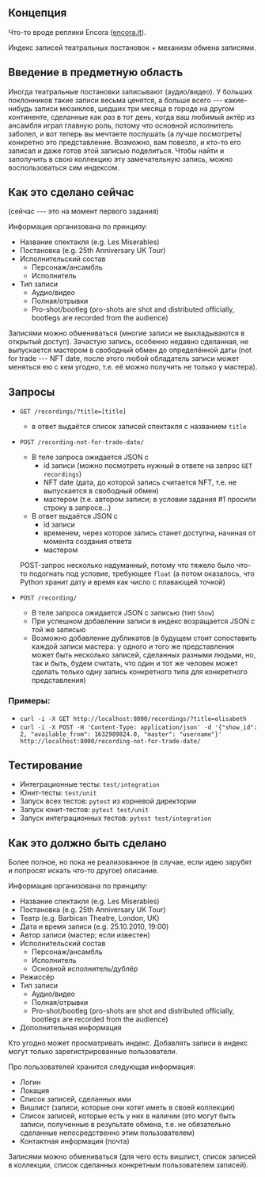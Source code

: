 ## Концепция
Что-то вроде реплики Encora ([encora.it](https://encora.it/)).

Индекс записей театральных постановок + механизм обмена записями.

## Введение в предметную область

Иногда театральные постановки записывают (аудио/видео). У больших поклонников такие записи весьма ценятся, а больше всего --- какие-нибудь записи мюзиклов, шедших три месяца в городе на другом континенте, сделанные как раз в тот день, когда ваш любимый актёр из ансамбля играл главную роль, потому что основной исполнитель заболел, и вот теперь вы мечтаете послушать (а лучше посмотреть) конкретно это представление. Возможно, вам повезло, и кто-то его записал и даже готов этой записью поделиться. Чтобы найти и заполучить в свою коллекцию эту замечательную запись, можно воспользоваться сим индексом.

## Как это сделано сейчас 

(сейчас --- это на момент первого задания)

Информация организована по принципу:

- Название спектакля (e.g. Les Miserables)
- Постановка (e.g. 25th Anniversary UK Tour)
- Исполнительский состав
  - Персонаж/ансамбль
  - Исполнитель
- Тип записи
  - Аудио/видео
  - Полная/отрывки
  - Pro-shot/bootleg (pro-shots are shot and distributed officially, bootlegs are recorded from the audience)

Записями можно обмениваться (многие записи не выкладываются в открытый доступ). Зачастую запись, особенно недавно сделанная, не выпускается мастером в свободный обмен до определённой даты (not for trade --- NFT date, после этого любой обладатель записи может меняться ею с кем угодно, т.е. её можно получить не только у мастера).

## Запросы
 - `GET /recordings/?title=[title]`
   - в ответ выдаётся список записей спектакля с названием `title`
 - `POST /recording-not-for-trade-date/`
   - В теле запроса ожидается JSON с 
     - id записи (можно посмотреть нужный в ответе на запрос `GET recordings`)
     - NFT date (дата, до которой запись считается NFT, т.е. не выпускается в свободный обмен)
     - мастером (т.е. автором записи; в условии задания #1 просили строку в запросе...)
   - В ответ выдаётся JSON с
     - id записи
     - временем, через которое запись станет доступна, начиная от момента создания ответа
     - мастером

   POST-запрос несколько надуманный, потому что тяжело было что-то подогнать под условие, требующее `float` (а потом оказалось, что Python хранит дату и время как число с плавающей точкой)
 - `POST /recording/`
   - В теле запроса ожидается JSON с записью (тип `Show`)
   - При успешном добавлении записи в индекс возращается JSON с той же записью
   - Возможно добавление дубликатов (в будущем стоит сопоставить каждой записи мастера: у одного и того же представления может быть несколько записей, сделанных разными людьми, но, так и быть, будем считать, что один и тот же человек может сделать только одну запись конкретного типа для конкретного представления)


### Примеры:
 - `curl -i -X GET http://localhost:8000/recordings/?title=elisabeth`
 - `curl -i -X POST -H 'Content-Type: application/json' -d '{"show_id": 2, "available_from": 1632989824.0, "master": "username"}' http://localhost:8000/recording-not-for-trade-date/`

## Тестирование
 - Интеграционные тесты: `test/integration`
 - Юнит-тесты: `test/unit`
 - Запуск всех тестов: `pytest` из корневой директории
 - Запуск юнит-тестов: `pytest test/unit`
 - Запуск интеграционных тестов: `pytest test/integration`

## Как это должно быть сделано

Более полное, но пока не реализованное (в случае, если идею зарубят и попросят искать что-то другое) описание.

Информация организована по принципу:

- Название спектакля (e.g. Les Miserables)
- Постановка (e.g. 25th Anniversary UK Tour)
- Театр (e.g. Barbican Theatre, London, UK)
- Дата и время записи (e.g. 25.10.2010, 19:00)
- Автор записи (мастер; если известен)
- Исполнительский состав
   - Персонаж/ансамбль 
   - Исполнитель 
   - Основной исполнитель/дублёр 
- Режиссёр
- Тип записи
  - Аудио/видео
  - Полная/отрывки
  - Pro-shot/bootleg (pro-shots are shot and distributed officially, bootlegs are recorded from the audience)
- Дополнительная информация 

Кто угодно может просматривать индекс. 
Добавлять записи в индекс могут только зарегистрированные пользователи.

Про пользователей хранится следующая информация:
- Логин
- Локация
- Список записей, сделанных ими
- Вишлист (записи, которые они хотят иметь в своей коллекции)
- Список записей, которые есть у них в наличии (это могут быть записи, полученные в результате обмена, т.е. не обязательно сделанные непосредственно этим пользователем)
- Контактная информация (почта)


Записями можно обмениваться (для чего есть вишлист, список записей в коллекции, список сделанных конкретным пользователем записей).
